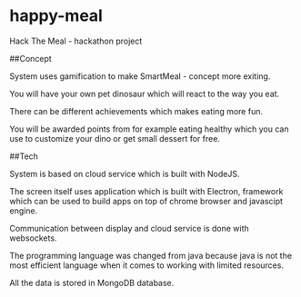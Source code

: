 # happy-meal
Hack The Meal - hackathon project

##Concept

System uses gamification to make SmartMeal - concept more exiting.

You will have your own pet dinosaur which will react to the way you eat.

There can be different achievements which makes eating more fun.

You will be awarded points from for example eating healthy which you can use to customize your dino or get small dessert for free.

##Tech

System is based on cloud service which is built with NodeJS.

The screen itself uses application which is built with Electron, framework which can be used to build apps on top of chrome browser and javascipt engine.

Communication between display and cloud service is done with websockets.

The programming language was changed from java because java is not the most efficient language when it comes to working with limited resources.

All the data is stored in MongoDB database.

